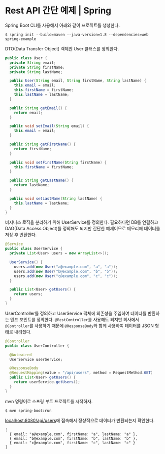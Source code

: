 # Rest API 간단 예제 | Spring

Spring Boot CLI를 사용해서 아래와 같이 프로젝트를 생성한다.

```
$ spring init --build=maven --java-version=1.8 --dependencies=web spring-example
```

DTO(Data Transfer Object) 객체인 User 클래스를 정의한다.

```java
public class User {
  private String email;
  private String firstName;
  private String lastName;

  public User(String email, String firstName, String lastName) {
    this.email = email;
    this.firstName = firstName;
    this.lastName = lastName;
  }

  public String getEmail() {
    return email;
  }

  public void setEmail(String email) {
    this.email = email;
  }

  public String getFirstName() {
    return firstName;
  }

  public void setFirstName(String firstName) {
    this.firstName = firstName;
  }

  public String getLastName() {
    return lastName;
  }

  public void setLastName(String lastName) {
    this.lastName = lastName;
  }
}
```

비지니스 로직을 분리하기 위해 UserService를 정의한다. 필요하다면 DB를 연결하고 DAO(Data Access Object)를 정의해도 되지만 간단한 예제이므로 메모리에 데이터를 저장 후 반환한다.

```java
@Service
public class UserService {
  private List<User> users = new ArrayList<>();

  UserService() {
    users.add(new User("a@example.com", "a", "a"));
    users.add(new User("b@example.com", "b", "b"));
    users.add(new User("c@example.com", "c", "c"));
  }

  public List<User> getUsers() {
    return users;
  }
}
```

UserController를 정의하고 UserService 객체에 의존성을 주입하여 데이터를 반환하는 엔드 포인트를 정의한다. `@RestController`를 사용해도 되지만 회사에서 `@Controller`를 사용하기 때문에 `@ResponseBody`와 함께 사용하여 데이터를 JSON 형태로 내려줬다.

```java
@Controller
public class UserController {

  @Autowired
  UserService userService;

  @ResponseBody
  @RequestMapping(value = "/api/users", method = RequestMethod.GET)
  public List<User> getUsers() {
    return userService.getUsers();
  }
}
```

mvn 명령어로 스프링 부트 프로젝트를 시작하자.

```
$ mvn spring-boot:run
```

[localhost:8080/api/users](http://localhost:8080/api/users)에 접속해서 정상적으로 데이터가 반환되는지 확인한다.

```
[
  { email: "a@example.com", firstName: "a", lastName: "a" },
  { email: "b@example.com", firstName: "b", lastName: "b" },
  { email: "c@example.com", firstName: "c", lastName: "c" }
]
```
